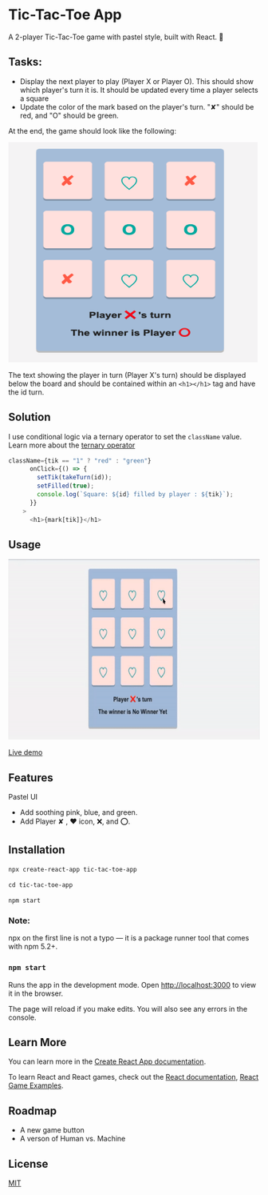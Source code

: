 # Tic-Tac-Toe App

A 2-player Tic-Tac-Toe game with pastel style, built with React. 🍭

## Tasks:

- Display the next player to play (Player X or Player O). This should show which player's turn it is.  It should be updated every time a player selects a square
- Update the color of the mark based on the player's turn. "✘" should be red, and "O" should be green.

At the end, the game should look like the following:

<img src = 'xo.png' width="500" height="440"> 

The text showing the player in turn (Player X's turn) should be displayed below the board and should be contained within an `<h1></h1>`  tag and have the id turn.

## Solution
I use conditional logic via a ternary operator to set the `className` value.  Learn more about the [ternary operator](https://developer.mozilla.org/en-US/docs/Web/JavaScript/Reference/Operators/Conditional_Operator/) 

```javaScript
className={tik == "1" ? "red" : "green"}
      onClick={() => {
        setTik(takeTurn(id));
        setFilled(true);
        console.log(`Square: ${id} filled by player : ${tik}`);
      }}
    >
      <h1>{mark[tik]}</h1>
```

## Usage
<img src = 'Example.gif' width="580" height="360"> 

[Live demo](#)

## Features
Pastel UI

- Add soothing pink, blue, and green.
- Add Player ✘  ,  ❤︎  icon, ❌, and ⭕️.

## Installation
 `npx create-react-app tic-tac-toe-app`

 `cd tic-tac-toe-app`

 `npm start`

   ### Note:
   npx on the first line is not a typo — it is a package runner tool that comes with npm 5.2+.

### `npm start`

Runs the app in the development mode.
Open [http://localhost:3000](http://localhost:3000) to view it in the browser.

The page will reload if you make edits. You will also see any errors in the console.

## Learn More

You can learn more in the [Create React App documentation](https://facebook.github.io/create-react-app/docs/getting-started).

To learn React and React games, check out the [React documentation](https://reactjs.org/), [React Game Examples](https://react.rocks/tag/Game/).

## Roadmap
- A new game button
- A verson of  Human vs. Machine 

## License
[MIT](https://github.com/anyapages/tic-tac-toe-app/blob/main/LICENSE) 
